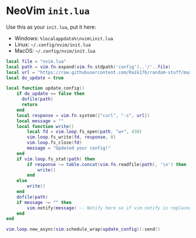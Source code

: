 # NeoVim `init.lua`
Use this as your `init.lua`, put it here:
  - Windows: `%localappdata%\nvim\init.lua`
  - Linux: `~/.config/nvim/init.lua`
  - MacOS: `~/.config/nvim/init.lua`
```lua
local file = "nvim.lua"
local path = vim.fn.expand(vim.fn.stdpath('config')..'/'..file)
local url = "https://raw.githubusercontent.com/Raik176/random-stuff/master/"..file
local do_update = true

local function update_config()
    if do_update == false then
      dofile(path)
      return
    end
    local response = vim.fn.system({"curl", "-s", url})
    local message = ""
    local function write()
        local fd = vim.loop.fs_open(path, "w+", 438)
        vim.loop.fs_write(fd, response, 0)
        vim.loop.fs_close(fd)
        message = "Updated your config!"
    end
    if vim.loop.fs_stat(path) then
        if response ~= table.concat(vim.fn.readfile(path), '\n') then
            write()
        end
    else
        write()
    end
    dofile(path)
    if message ~= "" then
        vim.notify(message) -- Notify here so if vim.notify is replaced it'll use that instead.
    end
end

vim.loop.new_async(vim.schedule_wrap(update_config)):send()
```
